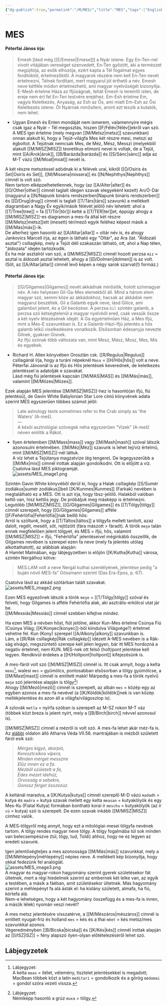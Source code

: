 ```yaml
---
{"dg-publish":true,"permalink":"/M/MES/","title":"MES","tags":["Englishtexttranslated"],"created":"2023-10-21T04:46","updated":"2024-02-08T07:10"}
---
```



# MES

#### Péterfai János írja:

> Emesh \[lásd még [[E/Emese\|Emese]]\] a Nyár istene. Egy En-Ten-nel vívott vitájában vereséget szenvedett, En-Ten győzött, aki a természet megújítója, az esők elhozója, ezért kapta a Tél fogalmat egyes fordítóktól, értelmezőktől. A magyarok részére nem kell En-Ten nevét értelmezni, Télnek fordítani, mert magyarul jól érthető a név. Emesh neve kétféle módon értelmezhető, ami magyar nyelvűségét bizonyítja. E-Mesh értelme Háza az Ifjúságnak, tehát Emesh is teremtő isten, de ereje nem ért fel En-Ten testvére erejéhez. Em-Esh értelme Em, vagyis Keletkezés, Anyaság, az Esh az Ős, ami miatt Em-Esh az Ősi Keletkezés istene. Őt Nyárnak minősíteni, amint ezt teszik a kutatók, nem lehet.  
- Ugyan Emesh és Enten mondáját nem ismerem, valamennyire mégis csak igaz a Nyár – Tél megosztás, hiszen [[F/Félév\|félév]]ekről van szó. A MES igei értelme (mely megvan [[M/Metsz\|metsz]] szavunkban) onnan alakult ki, hogy a Tejút-világfa Mes két részre mesi, metszi az égboltot. A Tejútnak nemcsak Mes, de Méz, Mész, Messzi (melyekből alakult [[M/MISZ\|MISZ]] teoretikus etimon) nevei is voltak, de a Tejút, mint [[A/Árok\|árok]], [[B/Barázda\|barázda]] és [[S/Sánc\|sánc]] adja az M-T vázú [[M/Moat\|moat]] nevét is.

A két részre metszéssel adódnak ki a félévek urai, kikről [[O/Osiris és Set\|Osiris és Set]], [[M/Missera\|missera]] és [[N/Nephthys\|Nephthys]] címnél is volt szó.  
Nem tartom elképzelhetetlennek, hogy (az [[A/Alter\|alter]] és [[O/Other\|other]] címnél taglalt idegen szavak elegyeként kezelt) An/Ó-Dár (magyarul a [[N/Napunk bináris rendszerben\|Napunk bináris rendszerben]] és [[D/Drug\|drug]] címnél is taglalt [[T/Társ\|társ]] szavunk) a mellékelt diagramban a Nagy Év egyik/másik félévét jelölő név lehetett: ahol a [[T/Tree\|tree]] = fa [[T/Tör\|tör]]i ketté a [[T/TER\|ter]]et, éppúgy ahogy a [[M/MISZ\|MISZ]]-es diagramon a mes-fa által két részre [[M/Metsz\|metsz]]ett (mesett) tér/mező egyik feléhez képest másik a [[M/Más\|más]]-ik.  
De alterhez igen hasonló az [[A/Altar\|altar]] = oltár név is, és ahogy Jankovics Marcell írja, az égen is látható egy "Oltár", az Ara (lat. "Áldozati asztal") csillagkép, mely a Tejút déli szakaszán látható, ott, ahol a Nap télen, "áldozata" idején tartózkodik.  
És ha már asztalról van szó, a [[M/MISZ\|MISZ]] címnél hozott perzsa `miz` = asztal is áldozati asztal lehetett, ahogy a [[D/Dolmen\|dolmen]] is az volt. (Sőt, az [[A/Altar\|altar]] címnél levő képen a négy sarok szarvat(!) formáz.)  

#### Péterfai János írja:

> [[G/Gilgames\|Gilgames]] nevét akkádnak minősítik, holott színmagyar név. A név helyesen Gil-Ga-Mes elemekből áll. Mind a három elem magyar szó, semmi köze az akkádokhoz, hacsak az akkádok nem magyarul beszéltek. Gil a Galamb egyik neve, lásd Gilice, ami galambot jelent, és a Gil becézése. A perzsa `Gil` szintén galamb, a perzsa szó kétségtelenül a magyar nyelvből ered, csak vessük össze a két nyelv létezésének idejét. A Ga egyértelműen Ház, a Mes Ifjú, mint a Mes-E szavunkban is. Ez a Galamb-Házi-Ifjú jelentés a hős galamb lelkű viselkedésére vonatkozik. Elsősorban édesanyja nevezte Gilnek, gyakran Gisnek.  
> Az Ifjú szónak több változata van, mint Mesz, Mász, Mosz, Mes, Mis és egyebek.  
- Richard H. Allen könyvében Oroszlán csk. [[R/Regulus\|Regulus]] csillagánál írja, hogy a turáni népeknél `Masu` = [[H/Hős\|hős]] volt a neve. Péterfai Jánosnál is az Ifjú és Hős jelentések keverednek, de keletkezés jelentéssel is adatolják e szavakat. <br/>
Lásd még fiú jelentések kapcsán [[M/MAS\|MAS]] és [[M/Más\|más]], valamint [[M/Mózes\|Mózes]].

Ezek alapján MES jelentése [[M/MISZ\|MISZ]]-hez is hasonló(an ifjú, fiú jelentésű), de Gavin White Babylonian Star Lore című könyvének adata szerint MES egyszerűen többes számot jelöl:  
> Late astrology texts sometimes refer to the Crab simply as 'the Waters' (A-meš).  
> —  
> A késői asztrológiai szövegek néha egyszerűen "Vizek" (A-meš) néven említik a Rákot.  
- Ilyen értelemben [[M/Mass\|mass]] vagy [[M/Mash\|mash]] szóval látszik azonosulni értelmében. [[M/Méz\|Méz]] szavunk is lehet tej/víz értelmű, mint [[M/MISZ\|MISZ]]-nél láttuk.  
A víz lehet a Tejútanya magzatvize (ég tengere). De legegyszerűbb a [[M/Mix\|mix]] címnél írottak alapján gondolkodni. Ott is előjött a víz.  
Csatolva lásd MES piktogramját.  
![assets/MES_image1.png](/img/user/M/assets/MES_image1.png)  

Szintén Gavin White könyvéből derül ki, hogy a Halak csillagkép [[S/Sumér zodiákus\|sumér zodiákus]]beli [[K/Kunmes\|Kunmes]] (Farkak) nevében is megtalálható ez a MES. Ott is azt írja, hogy tbsz-jelölő. Halakból valóban kettő van, hisz kettős jegy. De próbáljuk meg másképp is értelmezni.  
Legutóbb [[M/MISZ\|MISZ]], [[G/Gilgames\|Gilgames]] és [[T/Tölgy\|tölgy]] címnél szerepelt, hogy [[G/Gilgames\|Gilgames]] afféle [[F/Fehérlófia\|Fehérlófiá]]nak beillő hős:  
Arról is szóltunk, hogy a [[T/Táltos\|táltos]] a tölgyfa mellett tanított, azaz dalolt, regélt, mesélt, sőt, rejtőzött (fára mászott > fáradt). A török `meşe` talán ennek megfelelően jelent tölgyet, és MES = ifjú, hős, valamint [[M/MISZ\|MISZ]] = ifjú, "Fehérlófia" jelentéseivel méginkább összeillik, de Gilgames nevében is szerepel ezen fa neve (mely fa jelentés utólag alkottathatott), az alábbiak alapján:  
A Hamlet Malmában, egy lábjegyzetben is előjön [[K/Kutha\|Kutha]] városa, szintén Nergálhoz kötve:  
> MES.LAM volt a neve Nergál kuthai szentélyének, jelentése pedig "a buján növő MES-fa" Gössmann szerint (Das Era-Epos, p. 67).  

Csatolva lásd az akkád szótárban talált szavakat.  
![assets/MES_image2.png](/img/user/M/assets/MES_image2.png)  

Ezen MES egyezőnek látszik a török `meşe` = [[T/Tölgy\|tölgy]] szóval és felveti, hogy Gilgames is afféle Fehérlófia alak, aki asztrális-erkölcsi utat jár be.  
[[M/Messiás\|Messiás]] címnél szebben kifejtve mindez.  

Ha ezen MES a névben hőst, fiút jelölne, akkor Kun-Mes értelme Csúnya Fiú (Csúnya Világ; [[K/Konyec\|konyec]]-ből kiindulva Világvége?) értelmet vehetne fel. Kun (Kony) szerepel [[A/Alkony\|alkony]] szavunkban is.  
Lám, a [[R/Rák csillagkép\|Rák csillagkép]] idézett A-MES nevében is a Rák-ság elvágó, megszüntető szerepe kell jelen legyen, bár itt MES hordozná a negatív értelmet, nem KUN. MES-nek ott felső (holt)pont jelentése kell legyen. Rendkívül érdekes a [[H/Holtpont\|holtpont]] kifejezésünk is.  

A mes-fáról volt szó [[M/MISZ\|MISZ]] címnél is. Itt csak annyit, hogy a kelta `meas`[^1], walesi `mes` = gyümölcs, pontosabban elsősorban a tölgy gyümölcse, a [[M/Mast\|mast]] címnél is említett makk! Márpedig a mes-fa a török nyelvű `meşe` szó jelentése alapján is tölgy[^2]!  
Ahogy [[M/Mező\|mező]] címnél is szerepelt, az albán `mes` = közép egy az egyben azonos a mes-fa nevével (a [[K/Köldök\|köldök]]nek is van közép mellékjelentése és azon áll a világfa/világoszlop is).  
  
A szlovák `metla` = nyírfa szóban is szerepelt az M-SZ rokon M-T váz (többek közt breza is jelent nyírt, mely a [[B/Birch\|birch]] névvel azonosul is).  

[[M/MISZ\|MISZ]] címnél a mézről is volt szó. A mes-fa lehet akár méz-fa is. Az [alábbi](http://bhaktipedia.org/magyar/index.php-n=rohiniprija.napkelet_rejtett_087.html) oldalon álló Atharva Véda VII.56. mantrájában is mézből született fáról esik szó:  
> *Mérges kígyó, skorpió,  
> Keresztcsíkos vipera,  
> Minden mérget messzire  
> Elűz innen ez a fa.  
> Mézből született a fa,  
> Édes mézet idehúz,  
> Orvosság a sebekre,  
> Gonosz férget összezúz.*  

A keltánál maradva, a [[K/Kutya\|kutya]] címnél szereplő M-D vázú `madadh` = kutya és `madra` = kutya szavak mellett egy kelta `measan` = kutyakölyök és egy Mes-Ku (Fiatal Kutya) formában bontható korai ír `meschu` = kutyakölyök (az ír `cù` = kutya) szó is szerepelt. De ezen szavak inkább [[M/MISZ\|MISZ]] címhez valók.  

A MES-tölgyről még annyit, hogy ezt a mitológiai-mesei tölgyfa nevének tartom. A tölgy rendes magyar neve tölgy. A tölgy fogalmába túl sok minden van belecsempészve (túl, tőgy, tud, Toldi) ahhoz, hogy ne ez legyen az eredeti szavunk.  

Igen jelentőségteljes a mes azonossága [[M/Más\|más]] szavunkkal, mely a [[M/Méhlepény\|méhlepény]] népies neve. A mellékelt kép bizonyítja, hogy okkal fedezünk fel analógiát.  
![assets/MES_image3.png](/img/user/M/assets/MES_image3.png)  
A magyar és magyar-rokon hagyomány szerint gyerek születésekor fát ültetnek, mert a régi hiedelmek szerint az embernek két lelke van, az egyik a testében, a másik a fáéban, amit születésekor ültetnek. Más hagyomány szerint a méhlepényt fa alá ásták el: ha kislány született, almafa, ha fiú, körtefa alá.  
Nem-e lehetséges, hogy a két hagyomány összefügg és a mes-fa is innen, a más(ik lélek) nyomán veszi nevét?  

A mes metsz jelentésére visszatérve, a [[M/Mészáros\|mészáros]] címnél is említett nyugat-fríz és holland `mes` = kés és a thai `mêet` = kés metsz/mes szavunkkal azonos.  
Végeredményben [[B/Bicska\|bicska]] és [[K/Kés\|kés]] címnél írottak alapján az [[I/ISZ\|ISZ]] = fény alapszó ilyen-olyan előtételezéséről lehet szó.  

## Lábjegyzetek

[^1]: Lábjegyzet:  
A kelta `meas` = ítélet, vélemény, tisztelet jelentésekkel is megadott; MacBean többek közt a latin `meditari` = gondolkozik és a görög `médomai` = gondol szóra vezeti vissza.  

[^2]: Lábjegyzet:  
Némiképp hasonló a grúz `muxa` = tölgy.  